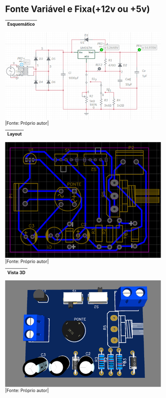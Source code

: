 # Fonte  Variável e Fixa(+12v ou +5v)
|Esquemático|
|:---------:|
![Esquematico](https://github.com/vyniexec/fonte_variavel/blob/main/Fonte_Variavel_Esquematico.PNG)
|Fonte: Próprio autor|

|Layout|
|:---------:|
![Layout](https://github.com/vyniexec/fonte_variavel/blob/main/Fonte_Variavel_Layout.PNG)
|Fonte: Próprio autor|

|Vista 3D|
|:---------:|
![Vista3D](https://github.com/vyniexec/fonte_variavel/blob/main/Fonte_Variavel_3D.PNG)
|Fonte: Próprio autor|
